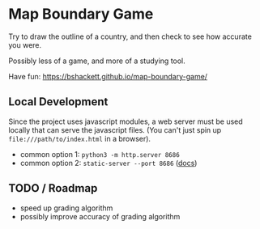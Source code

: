 # Map Boundary Game
Try to draw the outline of a country, and then check to see how accurate you were.

Possibly less of a game, and more of a studying tool.

Have fun: https://bshackett.github.io/map-boundary-game/

## Local Development
Since the project uses javascript modules, a web server must be used locally that can serve the javascript files. (You can't just spin up `file:///path/to/index.html` in a browser).  
 - common option 1: `python3 -m http.server 8686`
 - common option 2: `static-server --port 8686` ([docs](https://www.npmjs.com/package/static-server#getting-started))

## TODO / Roadmap
 - speed up grading algorithm
 - possibly improve accuracy of grading algorithm


